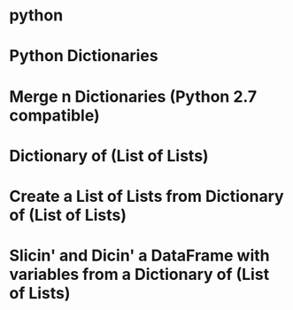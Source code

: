 # python

# Python Dictionaries

# Merge n Dictionaries (Python 2.7 compatible)
# Dictionary of (List of Lists)
# Create a List of Lists from Dictionary of (List of Lists)
# Slicin' and Dicin' a DataFrame with variables from a Dictionary of (List of Lists)
